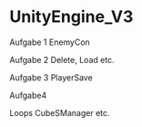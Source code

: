 # UnityEngine_V3
 
Aufgabe 1
EnemyCon


Aufgabe 2
Delete, Load etc.

Aufgabe 3
PlayerSave

Aufgabe4

Loops CubeSManager etc.
